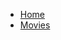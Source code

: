 <!-- TODO: Complete with your own sidebar structure and enable sidebar in index.html - or delete this file. -->
- [Home](/#docsify-js-template-homepage)
- [Movies](movies)